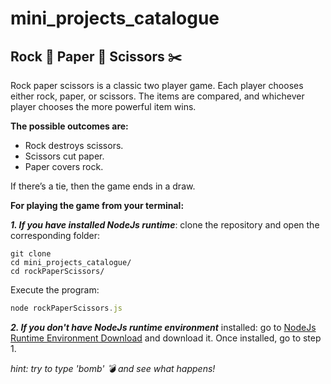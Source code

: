 # mini_projects_catalogue
## Rock 🗿 Paper 🧻  Scissors ✂️
Rock paper scissors is a classic two player game. Each player chooses either rock, paper, or scissors. The items are compared, and whichever player chooses the more powerful item wins.

<strong>The possible outcomes are:</strong>
<ul>
  <li>Rock destroys scissors.</li>
  <li>Scissors cut paper.</li>
  <li>Paper covers rock.</li>
</ul>

If there’s a tie, then the game ends in a draw.

<strong>For playing the game from your terminal:</strong>

***1. If you have installed NodeJs runtime***: clone the repository and open the corresponding folder:

```
git clone 
cd mini_projects_catalogue/
cd rockPaperScissors/
```

Execute the program:

```javascript
node rockPaperScissors.js
```

***2. If you don't have NodeJs runtime environment*** installed: go to <a href="https://nodejs.org/en/" target="_blank">NodeJs Runtime Environment Download</a> and download it. Once installed, go to step 1.

<em>hint: try to type 'bomb' 💣 and see what happens!</em>
